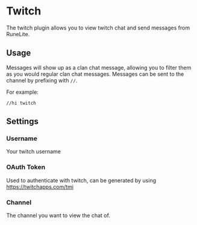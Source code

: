 # Twitch

The twitch plugin allows you to view twitch chat and send messages from RuneLite.

## Usage

Messages will show up as a clan chat message, allowing you to filter them as you would regular clan chat messages. Messages can be sent to the channel by prefixing with `//`. 

For example:
```
//hi twitch
```

## Settings

### Username

Your twitch username

### OAuth Token

Used to authenticate with twitch, can be generated by using https://twitchapps.com/tmi

### Channel

The channel you want to view the chat of.